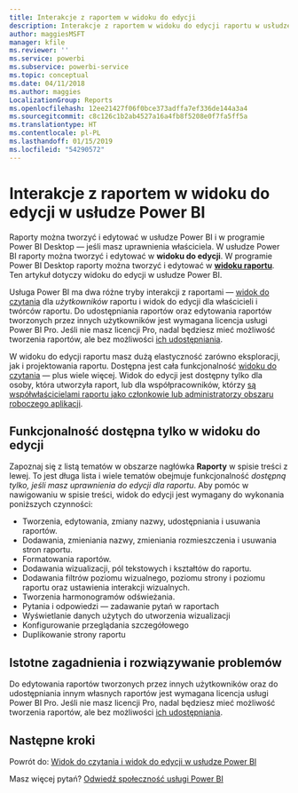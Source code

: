 ```yaml
---
title: Interakcje z raportem w widoku do edycji
description: Interakcje z raportem w widoku do edycji raportu w usłudze Power BI
author: maggiesMSFT
manager: kfile
ms.reviewer: ''
ms.service: powerbi
ms.subservice: powerbi-service
ms.topic: conceptual
ms.date: 04/11/2018
ms.author: maggies
LocalizationGroup: Reports
ms.openlocfilehash: 12ee21427f06f0bce373adffa7ef336de144a3a4
ms.sourcegitcommit: c8c126c1b2ab4527a16a4fb8f5208e0f7fa5ff5a
ms.translationtype: HT
ms.contentlocale: pl-PL
ms.lasthandoff: 01/15/2019
ms.locfileid: "54290572"
---
```

# <a name="interact-with-a-report-in-editing-view-in-power-bi-service"></a>Interakcje z raportem w widoku do edycji w usłudze Power BI
Raporty można tworzyć i edytować w usłudze Power BI i w programie Power BI Desktop — jeśli masz uprawnienia właściciela. W usłudze Power BI raporty można tworzyć i edytować w **widoku do edycji**. W programie Power BI Desktop raporty można tworzyć i edytować w [**widoku raportu**](desktop-report-view.md). Ten artykuł dotyczy widoku do edycji w usłudze Power BI. 

Usługa Power BI ma dwa różne tryby interakcji z raportami — [widok do czytania](consumer/end-user-reading-view.md) dla *użytkowników* raportu i widok do edycji dla właścicieli i twórców raportu.  Do udostępniania raportów oraz edytowania raportów tworzonych przez innych użytkowników jest wymagana licencja usługi Power BI Pro. Jeśli nie masz licencji Pro, nadal będziesz mieć możliwość tworzenia raportów, ale bez możliwości [ich udostępniania](service-share-reports.md).    

W widoku do edycji raportu masz dużą elastyczność zarówno eksploracji, jak i projektowania raportu. Dostępna jest cała funkcjonalność [widoku do czytania](consumer/end-user-reading-view.md) — plus wiele więcej. Widok do edycji jest dostępny tylko dla osoby, która utworzyła raport, lub dla współpracowników, którzy [są współwłaścicielami raportu jako członkowie lub administratorzy obszaru roboczego aplikacji](service-create-distribute-apps.md).

## <a name="functionality-only-available-in-editing-view"></a>Funkcjonalność dostępna tylko w widoku do edycji
Zapoznaj się z listą tematów w obszarze nagłówka **Raporty** w spisie treści z lewej. To jest długa lista i wiele tematów obejmuje funkcjonalność *dostępną tylko, jeśli masz uprawnienia do edycji dla raportu*.  Aby pomóc w nawigowaniu w spisie treści, widok do edycji jest wymagany do wykonania poniższych czynności:

* Tworzenia, edytowania, zmiany nazwy, udostępniania i usuwania raportów.
* Dodawania, zmieniania nazwy, zmieniania rozmieszczenia i usuwania stron raportu.
* Formatowania raportów.
* Dodawania wizualizacji, pól tekstowych i kształtów do raportu.
* Dodawania filtrów poziomu wizualnego, poziomu strony i poziomu raportu oraz ustawienia interakcji wizualnych.
* Tworzenia harmonogramów odświeżania.
* Pytania i odpowiedzi — zadawanie pytań w raportach
* Wyświetlanie danych użytych do utworzenia wizualizacji 
* Konfigurowanie przeglądania szczegółowego
* Duplikowanie strony raportu

## <a name="considerations-and-troubleshooting"></a>Istotne zagadnienia i rozwiązywanie problemów
Do edytowania raportów tworzonych przez innych użytkowników oraz do udostępniania innym własnych raportów jest wymagana licencja usługi Power BI Pro.  Jeśli nie masz licencji Pro, nadal będziesz mieć możliwość tworzenia raportów, ale bez możliwości [ich udostępniania](service-share-reports.md).


## <a name="next-steps"></a>Następne kroki
Powrót do: [Widok do czytania i widok do edycji w usłudze Power BI](consumer/end-user-reading-view.md)

Masz więcej pytań? [Odwiedź społeczność usługi Power BI](http://community.powerbi.com/)

